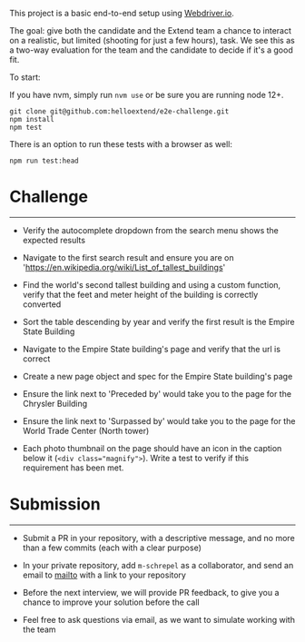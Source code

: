 This project is a basic end-to-end setup using [Webdriver.io](https://webdriver.io/docs/gettingstarted.html). 

The goal: give both the candidate and the Extend team a chance to interact on a realistic, but limited (shooting for just a few hours), task. We see this as a two-way evaluation for the team and the candidate to decide if it's a good fit.


To start:

If you have nvm, simply run `nvm use` or be sure you are running node 12+.

```
git clone git@github.com:helloextend/e2e-challenge.git
npm install
npm test 
```

There is an option to run these tests with a browser as well:
```
npm run test:head
```

# Challenge 
---
* Verify the autocomplete dropdown from the search menu shows the expected results

* Navigate to the first search result and ensure you are on 'https://en.wikipedia.org/wiki/List_of_tallest_buildings'

* Find the world's second tallest building and using a custom function, verify that the feet and meter height of the building is correctly converted

* Sort the table descending by year and verify the first result is the Empire State Building

* Navigate to the Empire State building's page and verify that the url is correct

* Create a new page object and spec for the Empire State building's page

* Ensure the link next to 'Preceded by' would take you to the page for the Chrysler Building

* Ensure the link next to 'Surpassed by' would take you to the page for the World Trade Center (North tower)

* Each photo thumbnail on the page should have an icon in the caption below it (`<div class="magnify">`). Write a test to verify if this requirement has been met.

# Submission
---
* Submit a PR in your repository, with a descriptive message, and no more than a few commits (each with a clear purpose)

* In your private repository, add `m-schrepel` as a collaborator, and send an email to [mailto](mailto:matthew@extend.com) with a link to your repository

* Before the next interview, we will provide PR feedback, to give you a chance to improve your solution before the call

* Feel free to ask questions via email, as we want to simulate working with the team

